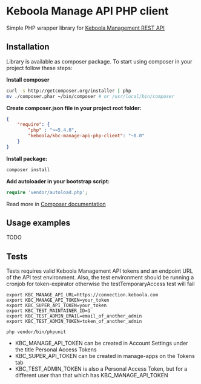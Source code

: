 # Keboola Manage API PHP client

Simple PHP wrapper library for [Keboola Management REST API](http://docs.keboolamanagementapi1.apiary.io/#)

## Installation

Library is available as composer package.
To start using composer in your project follow these steps:

**Install composer**

```bash
curl -s http://getcomposer.org/installer | php
mv ./composer.phar ~/bin/composer # or /usr/local/bin/composer
```

**Create composer.json file in your project root folder:**
```json
{
    "require": {
        "php" : ">=5.4.0",
        "keboola/kbc-manage-api-php-client": "~0.0"
    }
}
```

**Install package:**

```bash
composer install
```

**Add autoloader in your bootstrap script:**

```php
require 'vendor/autoload.php';
```

Read more in [Composer documentation](http://getcomposer.org/doc/01-basic-usage.md)

## Usage examples
TODO

## Tests
Tests requires valid Keboola Management API tokens and an endpoint URL of the API test environment.
Also, the test environment should be running a cronjob for token-expirator otherwise the testTemporaryAccess test will fail

```
export KBC_MANAGE_API_URL=https://connection.keboola.com  
export KBC_MANAGE_API_TOKEN=your_token
export KBC_SUPER_API_TOKEN=your_token
export KBC_TEST_MAINTAINER_ID=1
export KBC_TEST_ADMIN_EMAIL=email_of_another_admin
export KBC_TEST_ADMIN_TOKEN=token_of_another_admin

php vendor/bin/phpunit
```

- KBC_MANAGE_API_TOKEN can be created in Account Settings under the title Personal Access Tokens 
- KBC_SUPER_API_TOKEN can be created in manage-apps on the Tokens tab
- KBC_TEST_ADMIN_TOKEN is also a Personal Access Token, but for a different user than that which has KBC_MANAGE_API_TOKEN 
